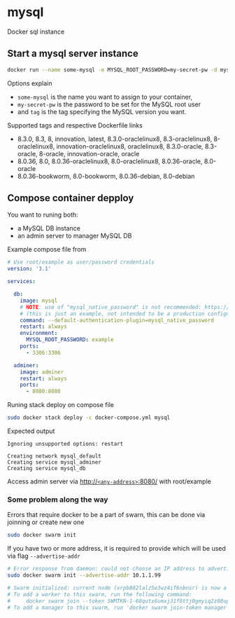 # mysql

Docker sql instance

## Start a mysql server instance

```sh
docker run --name some-mysql -e MYSQL_ROOT_PASSWORD=my-secret-pw -d mysql:tag
```

Options explain

- `some-mysql` is the name you want to assign to your container,
- `my-secret-pw` is the password to be set for the MySQL root user
- and `tag` is the tag specifying the MySQL version you want.

Supported tags and respective Dockerfile links

- 8.3.0, 8.3, 8, innovation, latest, 8.3.0-oraclelinux8, 8.3-oraclelinux8, 8-oraclelinux8, innovation-oraclelinux8, oraclelinux8, 8.3.0-oracle, 8.3-oracle, 8-oracle, innovation-oracle, oracle
- 8.0.36, 8.0, 8.0.36-oraclelinux8, 8.0-oraclelinux8, 8.0.36-oracle, 8.0-oracle
- 8.0.36-bookworm, 8.0-bookworm, 8.0.36-debian, 8.0-debian

## Compose container depploy

You want to runing both:
- a MySQL DB instance
- an admin server to manager MySQL DB

Example compose file from 
```yaml
# Use root/example as user/password credentials
version: '3.1'

services:

  db:
    image: mysql
    # NOTE: use of "mysql_native_password" is not recommended: https://dev.mysql.com/doc/refman/8.0/en/upgrading-from-previous-series.html#upgrade-caching-sha2-password
    # (this is just an example, not intended to be a production configuration)
    command: --default-authentication-plugin=mysql_native_password
    restart: always
    environment:
      MYSQL_ROOT_PASSWORD: example
    ports:
      - 3306:3306 

  adminer:
    image: adminer
    restart: always
    ports:
      - 8080:8080 
```

Runing stack deploy on compose file
```sh
sudo docker stack deploy -c docker-compose.yml mysql
```

Expected output
```
Ignoring unsupported options: restart

Creating network mysql_default
Creating service mysql_adminer
Creating service mysql_db
```

Access admin server via [http://`<any-address>`:8080/](http://127.0.0.1:8080/) with root/example

### Some problem along the way

Errors that require docker to be a part of swarn, this can be done via joinning or create new one
```sh
sudo docker swarm init
```

If you have two or more address, it is required to provide which will be used via flag `--advertise-addr`
```sh
# Error response from daemon: could not choose an IP address to advertise since this system has multiple addresses on different interfaces (192.168.2.114 on ens33 and 10.1.1.99 on ens35) - specify one with --advertise-addr
sudo docker swarm init --advertise-addr 10.1.1.99

# Swarm initialized: current node (xrpb882lalz5e3wz4if6nbnsr) is now a manager.
# To add a worker to this swarm, run the following command:
#     docker swarm join --token SWMTKN-1-68qutx6umxj31f8ttj0gmyiq2z88upfp0iz99iuap0a76ngmbk-7yrl9r5xhp2rm6iut5uz1sbp8 10.1.1.99:2377
# To add a manager to this swarm, run 'docker swarm join-token manager' and follow the instructions.
```
